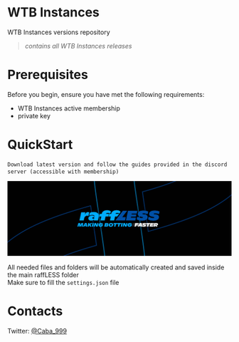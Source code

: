 # WTB Instances
WTB Instances versions repository
> *contains all WTB Instances releases*
# Prerequisites
Before you begin, ensure you have met the following requirements:
- WTB Instances active membership
- private key
# QuickStart
```
Download latest version and follow the guides provided in the discord server (accessible with membership)
```
![WTB_banner.jpg](https://github.com/LordCaba/raffLESS/blob/main/images/raffLESS_banner.png)

All needed files and folders will be automatically created and saved inside the main raffLESS folder  
Make sure to fill the `settings.json` file
# Contacts
Twitter: [@Caba_999](https://twitter.com/Caba_999)  
